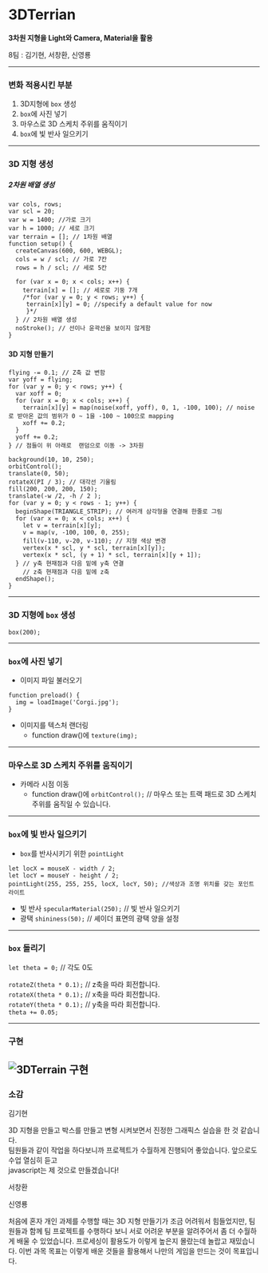 # 3DTerrian
**3차원 지형을 Light와 Camera, Material을 활용**

8팀 : 김기현, 서창환, 신영룡

---
### 변화 적용시킨 부분

1. 3D지형에 `box` 생성
2. `box`에 사진 넣기
3. 마우스로 3D 스케치 주위를 움직이기
4. `box`에 빛 반사 일으키기

---
### 3D 지형 생성

##### 2차원 배열 생성
```
var cols, rows;
var scl = 20;
var w = 1400; //가로 크기
var h = 1000; // 세로 크기
var terrain = []; // 1차원 배열
function setup() {
  createCanvas(600, 600, WEBGL);
  cols = w / scl; // 가로 7칸
  rows = h / scl; // 세로 5칸

  for (var x = 0; x < cols; x++) {
    terrain[x] = []; // 세로로 기둥 7개 
    /*for (var y = 0; y < rows; y++) {
     terrain[x][y] = 0; //specify a default value for now
     }*/ 
  } // 2차원 배열 생성
  noStroke(); // 선이나 윤곽선을 보이지 않게함
}
```
#### 3D 지형 만들기
```
flying -= 0.1; // Z축 값 변함
var yoff = flying;
for (var y = 0; y < rows; y++) {
  var xoff = 0;
  for (var x = 0; x < cols; x++) {
    terrain[x][y] = map(noise(xoff, yoff), 0, 1, -100, 100); // noise로 받아온 값의 범위가 0 ~ 1을 -100 ~ 100으로 mapping
    xoff += 0.2;
  }
  yoff += 0.2;
} // 점들이 위 아래로  랜덤으로 이동 -> 3차원 
  
background(10, 10, 250);
orbitControl();
translate(0, 50);
rotateX(PI / 3); // 대각선 기울림
fill(200, 200, 200, 150);
translate(-w /2, -h / 2 );
for (var y = 0; y < rows - 1; y++) {
  beginShape(TRIANGLE_STRIP); // 여러개 삼각형을 연결해 한줄로 그림
  for (var x = 0; x < cols; x++) {
    let v = terrain[x][y];
    v = map(v, -100, 100, 0, 255);
    fill(v-110, v-20, v-110); // 지형 색상 변경 
    vertex(x * scl, y * scl, terrain[x][y]); 
    vertex(x * scl, (y + 1) * scl, terrain[x][y + 1]);
  } // y축 현재점과 다음 밑에 y축 연결
    // z축 현재점과 다음 밑에 z축 
  endShape();
} 
```
---
### 3D 지형에 `box` 생성

`box(200);`

---

### `box`에 사진 넣기

* 이미지 파일 불러오기
```
function preload() {
  img = loadImage('Corgi.jpg');
}
```
* 이미지를 텍스처 랜더링
  * function draw()에
`texture(img);`

---

### 마우스로 3D 스케치 주위를 움직이기
* 카메라 시점 이동  
  * function draw()에
`orbitControl();` // 마우스 또는 트랙 패드로 3D 스케치 주위를 움직일 수 있습니다. 

---

### `box`에 빛 반사 일으키기
* `box`를 반사시키기 위한 `pointLight`

```
let locX = mouseX - width / 2;
let locY = mouseY - height / 2;
pointLight(255, 255, 255, locX, locY, 50); //색상과 조명 위치를 갖는 포인트 라이트
```
* 빛 반사
`specularMaterial(250);` // 빛 반사 일으키기
* 광택
`shininess(50);` // 셰이더 표면의 광택 양을 설정

---

### `box` 돌리기

`let theta = 0;` // 각도 0도

`rotateZ(theta * 0.1);` // z축을 따라 회전합니다.  
`rotateX(theta * 0.1);` // x축을 따라 회전합니다.  
`rotateY(theta * 0.1);` // y축을 따라 회전합니다.  
`theta += 0.05;`


---
### 구현
![3DTerrain 구현](ezgif.com-gif-maker.gif)
---
  
### 소감

김기현

3D 지형을 만들고 박스를 만들고 변형 시켜보면서 진정한 그래픽스 실습을 한 것 같습니다.  
팀원들과 같이 작업을 하다보니까 프로젝트가 수월하게 진행되어 좋았습니다. 앞으로도 수업 열심히 듣고  
javascript는 제 것으로 만들겠습니다!

서창환

신영룡

처음에 혼자 개인 과제를 수행할 때는 3D 지형 만들기가 조금 어려워서 힘들었지만, 팀원들과 함께 
팀 프로젝트를 수행하다 보니 서로 어려운 부분을 알려주어서 좀 더 수월하게 배울 수 있었습니다.
프로세싱이 활용도가 이렇게 높은지 몰랐는데 놀랍고 재밌습니다.
이번 과목 목표는 이렇게 배운 것들을 활용해서 나만의 게임을 만드는 것이 목표입니다.
